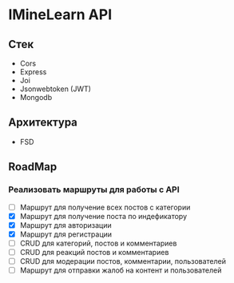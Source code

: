 # IMineLearn API

## Стек
<ul>
    <li>Cors</li>
    <li>Express</li>
    <li>Joi</li>
    <li>Jsonwebtoken (JWT)</li>
    <li>Mongodb</li>
</ul>

## Архитектура 
<ul>
    <li>FSD</li>
</ul>

## RoadMap

### Реализовать маршруты для работы с API
- [ ] Маршрут для получение всех постов с категории
- [x] Маршрут для получение поста по индефикатору
- [x] Маршрут для авторизации
- [x] Маршрут для регистрации
- [ ] CRUD для категорий, постов и комментариев
- [ ] CRUD для реакций постов и комментариев
- [ ] CRUD для модерации постов, комментарии, пользователей
- [ ] Маршрут для отправки жалоб на контент и пользователей